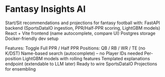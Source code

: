 # Fantasy Insights AI
Start/Sit recommendations and projections for fantasy football with:
FastAPI backend (SportsDataIO ingestion, PPR/Half-PPR scoring, LightGBM models)
React + Vite frontend (name autocomplete, compare UI)
Postgres storage
Docker-friendly dev setup

Features:
Toggle Full PPR / Half PPR
Positions: QB / RB / WR / TE (no K/DST)
Name-based search (autocomplete) – no Player IDs needed
Per-position LightGBM models with rolling features
Templated explanations endpoint (extendable to LLM later)
Ready to wire SportsDataIO Projections for ensembling
